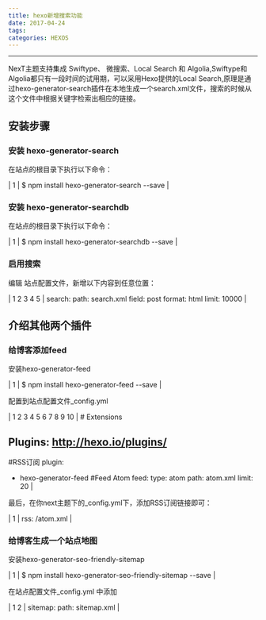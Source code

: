 ```yaml
---
title: hexo新增搜索功能
date: 2017-04-24
tags:
categories: HEXOS
---
```

------

<!-- more -->

NexT主题支持集成 Swiftype、 微搜索、Local Search 和 Algolia,Swiftype和Algolia都只有一段时间的试用期，可以采用Hexo提供的Local Search,原理是通过hexo-generator-search插件在本地生成一个search.xml文件，搜索的时候从这个文件中根据关键字检索出相应的链接。
<a id="more"></a>

## 安装步骤

### 安装 hexo-generator-search

在站点的根目录下执行以下命令：

| 1 | $ npm install hexo-generator-search --save |

### 安装 hexo-generator-searchdb

在站点的根目录下执行以下命令：

| 1 | $ npm install hexo-generator-searchdb --save |

### 启用搜索

编辑 站点配置文件，新增以下内容到任意位置：

| 1
2
3
4
5 | search:
 path: search.xml
 field: post
 format: html
 limit: 10000 |

## 介绍其他两个插件

### 给博客添加feed

安装hexo-generator-feed

| 1 | $ npm install hexo-generator-feed --save |

配置到站点配置文件_config.yml

| 1
2
3
4
5
6
7
8
9
10 | # Extensions
## Plugins: http://hexo.io/plugins/
#RSS订阅
plugin:
- hexo-generator-feed
#Feed Atom
feed:
type: atom
path: atom.xml
limit: 20 |

最后，在你next主题下的_config.yml下，添加RSS订阅链接即可：

| 1 | rss: /atom.xml |

### 给博客生成一个站点地图

安装hexo-generator-seo-friendly-sitemap

| 1 | $ npm install hexo-generator-seo-friendly-sitemap --save |

在站点配置文件_config.yml 中添加

| 1
2 | sitemap:
 path: sitemap.xml |
